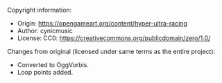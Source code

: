 Copyright information:
* Origin: https://opengameart.org/content/hyper-ultra-racing
* Author: cynicmusic
* License: CC0: https://creativecommons.org/publicdomain/zero/1.0/

Changes from original (licensed under same terms as the entire project):
* Converted to OggVorbis.
* Loop points added.
